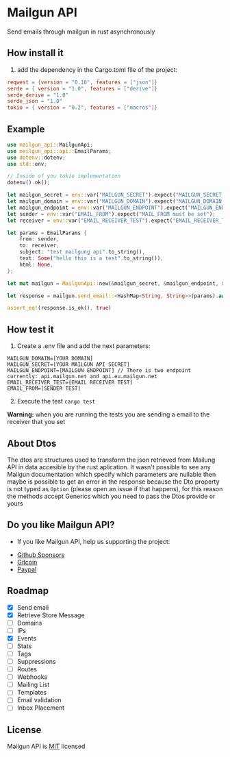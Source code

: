 # Mailgun API

Send emails through mailgun in rust asynchronously

## How install it

1. add the dependency in the Cargo.toml file of the project:

```toml
reqwest = {version = "0.10", features = ["json"]}
serde = { version = "1.0", features = ["derive"]}
serde_derive = "1.0"
serde_json = "1.0"
tokio = { version = "0.2", features = ["macros"]}
```

## Example

```rust
use mailgun_api::MailgunApi;
use mailgun_api::api::EmailParams;
use dotenv::dotenv;
use std::env;

// Inside of you tokio implementation
dotenv().ok();

let mailgun_secret = env::var("MAILGUN_SECRET").expect("MAILGUN_SECRET must be set");
let mailgun_domain = env::var("MAILGUN_DOMAIN").expect("MAILGUN_DOMAIN must be set");
let mailgun_endpoint = env::var("MAILGUN_ENDPOINT").expect("MAILGUN_ENDPOINT must be set");
let sender = env::var("EMAIL_FROM").expect("MAIL_FROM must be set");
let receiver = env::var("EMAIL_RECEIVER_TEST").expect("EMAIL_RECEIVER_TEST must be set");

let params = EmailParams {
    from: sender,
    to: receiver,
    subject: "test mailgung api".to_string(),
    text: Some("hello this is a test".to_string()),
    html: None,
};

let mut mailgun = MailgunApi::new(&mailgun_secret, &mailgun_endpoint, &mailgun_domain);

let response = mailgun.send_email::<HashMap<String, String>>(params).await;

assert_eq!(response.is_ok(), true)
```

## How test it
1. Create a .env file and add the next parameters:

```
MAILGUN_DOMAIN=[YOUR DOMAIN]
MAILGUN_SECRET=[YOUR MAILGUN API SECRET]
MAILGUN_ENDPOINT=[MAILGUN ENDPOINT] // There is two endpoint currently: api.mailgun.net and api.eu.mailgun.net
EMAIL_RECEIVER_TEST=[EMAIL RECEIVER TEST]
EMAIL_FROM=[SENDER TEST]
```

2. Execute the test `cargo test`

**Warning:** when you are running the tests you are sending a email to the receiver that you set

## About Dtos

The dtos are structures used to transform the json retrieved from Mailung API in data accesible by the rust aplication.
It wasn't possible to see any Mailgun documentation which specify which parameters are nullable then maybe is possible
to get an error in the response because the Dto property is not typed as `Option` (please open an issue if that happens),
for this reason the methods accept Generics which you need to pass the Dtos provide or yours 

## Do you like Mailgun API?
* If you like Mailgun API, help us supporting the project:
- [Github Sponsors](https://github.com/sponsors/dancespiele) 
- [Gitcoin](https://gitcoin.co/grants/1078/mailgun-api)
- [Paypal](https://paypal.me/dancespiele?locale.x=en_US)

## Roadmap

- [x] Send email
- [x] Retrieve Store Message
- [ ] Domains
- [ ] IPs
- [x] Events
- [ ] Stats
- [ ] Tags
- [ ] Suppressions
- [ ] Routes
- [ ] Webhooks
- [ ] Mailing List
- [ ] Templates
- [ ] Email validation
- [ ] Inbox Placement

## License

Mailgun API is [MIT](LICENSE) licensed